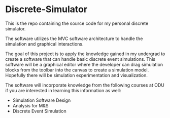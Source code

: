 # Discrete-Simulator
This is the repo containing the source code for my personal discrete simulator.

The software utilizes the MVC software architecture to handle the simulation and graphical interactions.

The goal of this project is to apply the knowledge gained in my undergrad to create a software that can handle basic discrete event simulations.
This software will be a graphical editor where the developer can drag simulation blocks from the toolbar into the canvas to create a simulation model.
Hopefully there will be simulation experimentation and visualization.

The software will incorporate knowledge from the following courses at ODU if you are interested in learning this information as well:
  - Simulation Software Design
  - Analysis for M&S
  - Discrete Event Simulation
